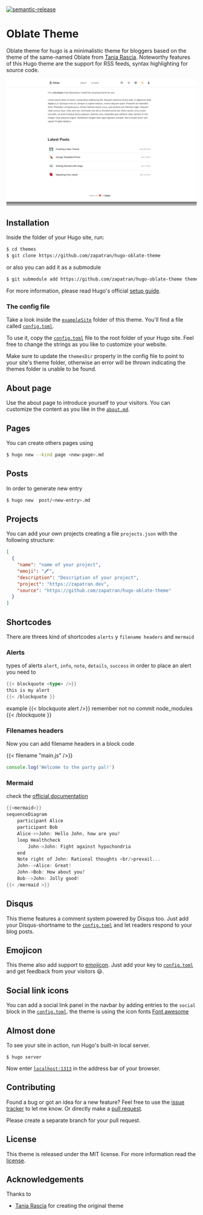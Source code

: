 [![semantic-release](https://img.shields.io/badge/%20%20%F0%9F%93%A6%F0%9F%9A%80-semantic--release-e10079.svg)](https://github.com/semantic-release/semantic-release)

# Oblate Theme

Oblate theme for hugo is a minimalistic theme for bloggers based on the theme of the same-named Oblate from [Tania Rascia](//github.com/taniarascia). Noteworthy features of this Hugo theme are the support for RSS feeds, syntax highlighting for source code.

![Screenshot](/images/screenshot.png)

## Installation

Inside the folder of your Hugo site, run:

```bash
$ cd themes
$ git clone https://github.com/zapatran/hugo-oblate-theme
```

or also you can add it as a submodule

```bash
$ git submodule add https://github.com/zapatran/hugo-oblate-theme themes/hugo-oblate-theme
```

For more information, please read Hugo's official [setup guide](//gohugo.io/overview/installing/).

### The config file

Take a look inside the [`exampleSite`](//github.com/zapatran/hugo-oblate-theme/tree/master/exampleSite) folder of this theme. You'll find a file called [`config.toml`](//github.com/zapatran/hugo-oblate-theme/blob/dev/exampleSite/config.toml).

To use it, copy the [`config.toml`](//github.com/zapatran/hugo-oblate-theme/blob/dev/exampleSite/config.toml) file to the root folder of your Hugo site. Feel free to change the strings as you like to customize your website.

Make sure to update the `themesDir` property in the config file to point to your site's theme folder, otherwise an error will be thrown indicating the themes folder is unable to be found.

## About page

Use the about page to introduce yourself to your visitors. You can customize the content as you like in the [`about.md`](https://github.com/zapatran/hugo-oblate-theme/tree/master/exampleSite/content).

## Pages

You can create others pages using

```bash
$ hugo new --kind page <new-page>.md
```

## Posts

In order to generate new entry

```bash
$ hugo new  post/<new-entry>.md
```

## Projects

You can add your own projects creating a file `projects.json` with the following structure:

```json
[
  {
    "name": "name of your project",
    "emoji": "🖍",
    "description": "Description of your project",
    "project": "https://zapatran.dev",
    "source": "https://github.com/zapatran/hugo-oblate-theme"
  }
]
```

## Shortcodes

There are threes kind of shortcodes `alerts` y `filename headers` and `mermaid`

### Alerts

types of alerts `alert`, `info`, `note`, `details`, `success` in order to place an alert you need to 

```go
{{< blockquote <type> />}}
this is my alert
{{< /blockquote }}
```
example
{{< blockquote alert />}}
remember not no commit node_modules
{{< /blockquote }}

### Filenames headers

Now you can add filename headers in a block code

{{< filename "main.js" />}}
```javascript
console.log('Welcome to the party pal!')
```

### Mermaid

check the [official documentation](https://mermaidjs.github.io)

```go
{{<mermaid>}}
sequenceDiagram
    participant Alice
    participant Bob
    Alice->>John: Hello John, how are you?
    loop Healthcheck
        John->John: Fight against hypochondria
    end
    Note right of John: Rational thoughts <br/>prevail...
    John-->Alice: Great!
    John->Bob: How about you?
    Bob-->John: Jolly good!
{{< /mermaid >}}
```

## Disqus

This theme features a comment system powered by Disqus too. Just add your Disqus-shortname to the [`config.toml`](//github.com/zapatran/hugo-oblate-theme/blob/dev/exampleSite/config.toml) and let readers respond to your blog posts.

## Emojicon

This theme also add support to [emojicon](https://emojicom.io). Just add your key to [`config.toml`](//github.com/zapatran/hugo-oblate-theme/blob/dev/exampleSite/config.toml) and get feedback from your visitors 😃.

## Social link icons

You can add a social link panel in the navbar by adding entries to the `social` block in the [`config.toml`](//github.com/zapatran/hugo-oblate-theme/blob/dev/exampleSite/config.toml). the theme is using the icon fonts [Font awesome](https://fortawesome.github.io/Font-Awesome/)

## Almost done

To see your site in action, run Hugo's built-in local server.

    $ hugo server

Now enter [`localhost:1313`](http://localhost:1313) in the address bar of your browser.

## Contributing

Found a bug or got an idea for a new feature? Feel free to use the [issue tracker](https://github.com/zapatran/hugo-oblate-theme/issues) to let me know. Or directly make a [pull request](https://github.com/zapatran/hugo-oblate-theme/pulls).

Please create a separate branch for your pull request.

## License

This theme is released under the MIT license. For more information read the [license](https://github.com/zapatran/hugo-oblate-theme/blob/master/LICENSE).

## Acknowledgements

Thanks to

- [Tania Rascia](//github.com/taniarascia) for creating the original theme
